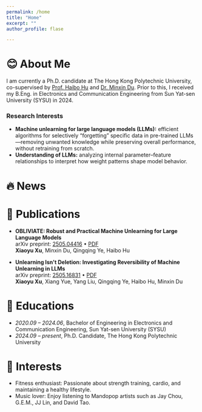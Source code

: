 ```yaml
---
permalink: /home
title: "Home"
excerpt: ""
author_profile: flase

---
```

<span id='home'></span>

# 😊 About Me 

I am currently a Ph.D. candidate at The Hong Kong Polytechnic University, co-supervised by [Prof. Haibo Hu](https://haibohu.org/) and [Dr. Minxin Du](https://duminxin.github.io/). Prior to this, I received my B.Eng. in Electronics and Communication Engineering from Sun Yat-sen University (SYSU) in 2024.  

### Research Interests

- **Machine unlearning for large language models (LLMs):** efficient algorithms for selectively “forgetting” specific data in pre-trained LLMs—removing unwanted knowledge while preserving overall performance, without retraining from scratch.  
- **Understanding of LLMs:** analyzing internal parameter–feature relationships to interpret how weight patterns shape model behavior.

  
<!--<span class="anchor" id="news"></span>-->
# 🔥 News 

<!--<span class="anchor" id="publications"></span>-->
# 📝 Publications 
- **OBLIVIATE: Robust and Practical Machine Unlearning for Large Language Models**  
  arXiv preprint: [2505.04416](https://arxiv.org/abs/2505.04416) • [PDF](https://arxiv.org/pdf/2505.04416.pdf)  
  **Xiaoyu Xu**, Minxin Du, Qingqing Ye, Haibo Hu

- **Unlearning Isn't Deletion: Investigating Reversibility of Machine Unlearning in LLMs**  
  arXiv preprint: [2505.16831](https://arxiv.org/abs/2505.16831) • [PDF](https://arxiv.org/pdf/2505.16831.pdf)  
  **Xiaoyu Xu**, Xiang Yue, Yang Liu, Qingqing Ye, Haibo Hu, Minxin Du

<!--
# 🎖 Honors and Awards
- *2021.10* Lorem ipsum dolor sit amet, consectetur adipiscing elit. Vivamus ornare aliquet ipsum, ac tempus justo dapibus sit amet. 
- *2021.09* Lorem ipsum dolor sit amet, consectetur adipiscing elit. Vivamus ornare aliquet ipsum, ac tempus justo dapibus sit amet. 
-->
# 📖 Educations
- *2020.09 – 2024.06*, Bachelor of Engineering in Electronics and Communication Engineering, Sun Yat-sen University (SYSU)  
- *2024.09 – present*, Ph.D. Candidate, The Hong Kong Polytechnic University 


# 🎯 Interests
- Fitness enthusiast: Passionate about strength training, cardio, and maintaining a healthy lifestyle.  
- Music lover: Enjoy listening to Mandopop artists such as Jay Chou, G.E.M., JJ Lin, and David Tao.  

